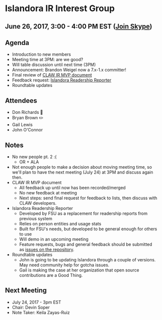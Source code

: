 # Islandora IR Interest Group
## June 26, 2017, 3:00 - 4:00 PM EST ([Join Skype](https://join.skype.com/s7ntDOmjhbjT))

## Agenda
- Introduction to new members
- Meeting time at 3PM: are we good?
- Will table discussion until next time (3PM)
- Announcement: Brandon Weigel now a 7.x-1.x committer!
- Final review of [CLAW IR MVP document](https://docs.google.com/document/d/1pFpL1PK1Tk3FSini2nZeDajw8PyXnh-2xBNOnM6fbvM/edit#)
- Feedback request: [Islandora Readership Reporter](https://github.com/fsulib/islandora_readership_reporter)
- Roundtable updates


## Attendees
- Don Richards :chicken:
- Bryan Brown :pencil2:
- Gail Lewis
- John O'Connor

## Notes
- No new people pt. 2 :(
  - OR + ALA
- Not enough people to make a decision about moving meeting time, so we'll plan to have the next meeting (July 24) at 3PM and discuss again then.
- CLAW IR MVP document
  - All feedback up until now has been recorded/merged
  - No new feedback at meeting
  - Next steps: send final request for feedback to lists, then discuss with CLAW developers.
- Islandora Readership Reporter
  - Developed by FSU as a replacement for readership reports from previous system
  - Relies on person entities and usage stats
  - Built for FSU's needs, but developed to be general enough for others to use
  - Will demo in an upcoming meeting
  - Feature requests, bugs and general feedback should be submitted as [issues on the repository](https://github.com/fsulib/islandora_readership_reporter/issues).
- Roundtable updates
  - John is going to be updating Islandora through a couple of versions. May need community help for gotcha issues.
  - Gail is making the case at her organization that open source contributions are a Good Thing.

## Next Meeting
* July 24, 2017 - 3pm EST
* Chair: Devin Soper
* Note Taker: Keila Zayas-Ruiz
